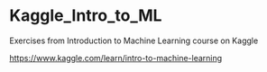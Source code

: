 # Kaggle_Intro_to_ML
Exercises from Introduction to Machine Learning course on Kaggle

https://www.kaggle.com/learn/intro-to-machine-learning
